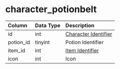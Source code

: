 # character_potionbelt

| Column | Data Type | Description |
| :--- | :--- | :--- |
| id | int | [Character Identifier](character_data.md) |
| potion_id | tinyint | Potion Identifier |
| item_id | int | [Item Identifier](../../../schema/categories/items/items.md) |
| icon | int | Icon |

